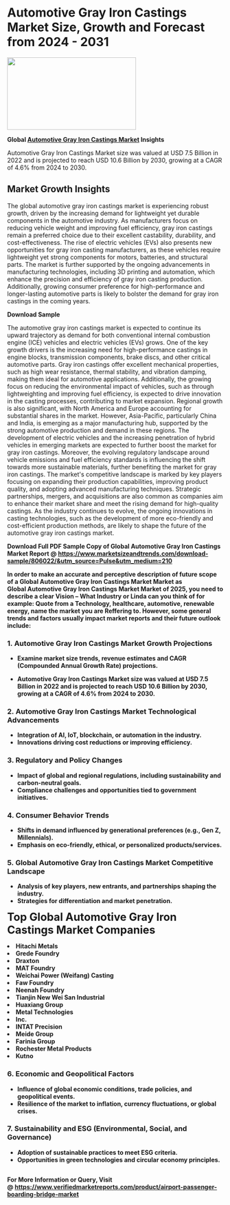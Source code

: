 <H1>Automotive Gray Iron Castings Market Size, Growth and Forecast from 2024 - 2031</H1><img class="aligncenter size-medium wp-image-584254" src="https://thirdeyenews.in/wp-content/uploads/2024/09/Global-Market-Research-300x168.jpeg" alt="" width="300" height="168" /><p><strong>Global&nbsp;<a href="https://www.marketsizeandtrends.com/download-sample/806022/&amp;utm_source=Pulse&amp;utm_medium=210">Automotive Gray Iron Castings Market</a> Insights</strong></p><p>Automotive Gray Iron Castings Market size was valued at USD 7.5 Billion in 2022 and is projected to reach USD 10.6 Billion by 2030, growing at a CAGR of 4.6% from 2024 to 2030.</p><p><h2>Market Growth Insights</h2> <p>The global automotive gray iron castings market is experiencing robust growth, driven by the increasing demand for lightweight yet durable components in the automotive industry. As manufacturers focus on reducing vehicle weight and improving fuel efficiency, gray iron castings remain a preferred choice due to their excellent castability, durability, and cost-effectiveness. The rise of electric vehicles (EVs) also presents new opportunities for gray iron casting manufacturers, as these vehicles require lightweight yet strong components for motors, batteries, and structural parts. The market is further supported by the ongoing advancements in manufacturing technologies, including 3D printing and automation, which enhance the precision and efficiency of gray iron casting production. Additionally, growing consumer preference for high-performance and longer-lasting automotive parts is likely to bolster the demand for gray iron castings in the coming years.</p> <p><strong>Download Sample</strong></p> <p>The automotive gray iron castings market is expected to continue its upward trajectory as demand for both conventional internal combustion engine (ICE) vehicles and electric vehicles (EVs) grows. One of the key growth drivers is the increasing need for high-performance castings in engine blocks, transmission components, brake discs, and other critical automotive parts. Gray iron castings offer excellent mechanical properties, such as high wear resistance, thermal stability, and vibration damping, making them ideal for automotive applications. Additionally, the growing focus on reducing the environmental impact of vehicles, such as through lightweighting and improving fuel efficiency, is expected to drive innovation in the casting processes, contributing to market expansion. Regional growth is also significant, with North America and Europe accounting for substantial shares in the market. However, Asia-Pacific, particularly China and India, is emerging as a major manufacturing hub, supported by the strong automotive production and demand in these regions. The development of electric vehicles and the increasing penetration of hybrid vehicles in emerging markets are expected to further boost the market for gray iron castings. Moreover, the evolving regulatory landscape around vehicle emissions and fuel efficiency standards is influencing the shift towards more sustainable materials, further benefiting the market for gray iron castings. The market's competitive landscape is marked by key players focusing on expanding their production capabilities, improving product quality, and adopting advanced manufacturing techniques. Strategic partnerships, mergers, and acquisitions are also common as companies aim to enhance their market share and meet the rising demand for high-quality castings. As the industry continues to evolve, the ongoing innovations in casting technologies, such as the development of more eco-friendly and cost-efficient production methods, are likely to shape the future of the automotive gray iron castings market.</p> <p><strong></p><p><span class=""><strong>Download Full PDF Sample Copy of Global Automotive Gray Iron Castings Market Report</strong> @ <a href="https://www.marketsizeandtrends.com/download-sample/806022/&amp;utm_source=Pulse&amp;utm_medium=210" target="_blank">https://www.marketsizeandtrends.com/download-sample/806022/&amp;utm_source=Pulse&amp;utm_medium=210</a></span></p><p>In order to make an accurate and perceptive description of future scope of a Global&nbsp;Automotive Gray Iron Castings Market Market as Global&nbsp;Automotive Gray Iron Castings Market Market of 2025, you need to describe a clear Vision &ndash; What Industry or Linda can you think of for example: Quote from a Technology, healthcare, automotive, renewable energy, name the market you are Reffering to. However, some general trends and factors usually impact market reports and their future outlook include:</p><h3>1.&nbsp;<strong>Automotive Gray Iron Castings Market Growth Projections</strong></h3><ul><li>Examine market size trends, revenue estimates and CAGR (Compounded Annual Growth Rate) projections.</li><li><p>Automotive Gray Iron Castings Market size was valued at USD 7.5 Billion in 2022 and is projected to reach USD 10.6 Billion by 2030, growing at a CAGR of 4.6% from 2024 to 2030.</p></li></ul><h3>2.&nbsp;<strong>Automotive Gray Iron Castings Market Technological Advancements</strong></h3><ul><li>Integration of AI, IoT, blockchain, or automation in the industry.</li><li>Innovations driving cost reductions or improving efficiency.</li></ul><h3>3.&nbsp;<strong>Regulatory and Policy Changes</strong></h3><ul><li>Impact of global and regional regulations, including sustainability and carbon-neutral goals.</li><li>Compliance challenges and opportunities tied to government initiatives.</li></ul><h3>4.&nbsp;<strong>Consumer Behavior Trends</strong></h3><ul><li>Shifts in demand influenced by generational preferences (e.g., Gen Z, Millennials).</li><li>Emphasis on eco-friendly, ethical, or personalized products/services.</li></ul><h3>5.&nbsp;<strong>Global Automotive Gray Iron Castings Market Competitive Landscape</strong></h3><ul><li>Analysis of key players, new entrants, and partnerships shaping the industry.</li><li>Strategies for differentiation and market penetration.</li></ul><p data-pm-slice="1 1 []"><span style="color: inherit; font-family: inherit; font-size: 25px;">Top Global Automotive Gray Iron Castings Market Companies</span></p><div class="" data-test-id=""><p><li>Hitachi Metals</li><li> Grede Foundry</li><li> Draxton</li><li> MAT Foundry</li><li> Weichai Power (Weifang) Casting</li><li> Faw Foundry</li><li> Neenah Foundry</li><li> Tianjin New Wei San Industrial</li><li> Huaxiang Group</li><li> Metal Technologies</li><li> Inc.</li><li> INTAT Precision</li><li> Meide Group</li><li> Farinia Group</li><li> Rochester Metal Products</li><li> Kutno</li></p></div><h3>6.&nbsp;<strong>Economic and Geopolitical Factors</strong></h3><ul><li>Influence of global economic conditions, trade policies, and geopolitical events.</li><li>Resilience of the market to inflation, currency fluctuations, or global crises.</li></ul><h3>7.&nbsp;<strong>Sustainability and ESG (Environmental, Social, and Governance)</strong></h3><ul><li>Adoption of sustainable practices to meet ESG criteria.</li><li>Opportunities in green technologies and circular economy principles.</li></ul><h2><strong style="font-size: 14px;">For More Information or Query, Visit @&nbsp;</strong><a style="background-color: #ffffff; font-size: 14px;" href="https://www.marketsizeandtrends.com/report/automotive-gray-iron-castings-market/" target="_blank">https://www.verifiedmarketreports.com/product/airport-passenger-boarding-bridge-market</a></h2>
